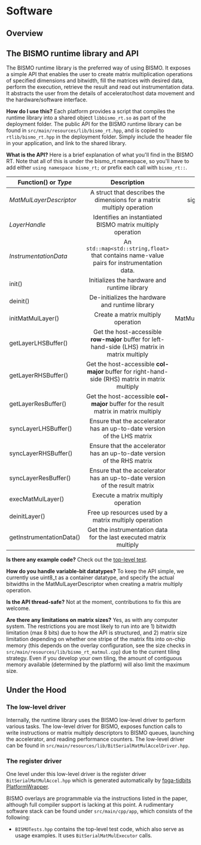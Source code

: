 # Software

## Overview

## The BISMO runtime library and API

The BISMO runtime library is the preferred way of using BISMO. It exposes a
simple API that enables the user to create matrix multiplication operations
of specified dimensions and bitwidth, fill the matrices with desired data,
perform the execution, retrieve the result and read out instrumentation data.
It abstracts the user from the details of accelerator/host data movement and
the hardware/software interface.

**How do I use this?**
Each platform provides a script that compiles the runtime library into a
shared object `libbismo_rt.so` as part of the deployment folder.
The public API for the BISMO runtime library can be found in
`src/main/resources/lib/bismo_rt.hpp`, and is copied to `rtlib/bismo_rt.hpp`
in the deployment folder. Simply include the header file in your application,
and link to the shared library.


**What is the API?** Here is a brief explanation of what you'll find in the
BISMO RT. Note that all of this is under the bismo_rt namespace, so you'll
have to add either `using namespace bismo_rt;` or prefix each call with
`bismo_rt::`.

| Function() or *Type*      | Description       | Parameters  | Returns |
| ------------- |:-------------:| -----:| -----:|
| *MatMulLayerDescriptor*      | A struct that describes the dimensions for a matrix multiply operation | number of bits, signedness, spatial matrix size | n/a |
| *LayerHandle*      | Identifies an instantiated BISMO matrix multiply operation | n/a | n/a |
| *InstrumentationData*      | An `std::map<std::string,float>` that contains name-value pairs for instrumentation data. | n/a | n/a |
| init()      | Initializes the hardware and runtime library | none | none |
| deinit()      | De-initializes the hardware and runtime library | none | none |
| initMatMulLayer()      | Create a matrix multiply operation | MatMulLayerDescriptor | LayerHandle |
| getLayerLHSBuffer()      | Get the host-accessible **row-major** buffer for left-hand-side (LHS) matrix in matrix multiply | LayerHandle | uint8_t * |
| getLayerRHSBuffer()      | Get the host-accessible **col-major** buffer for right-hand-side (RHS) matrix in matrix multiply | LayerHandle | uint8_t * |
| getLayerResBuffer()      | Get the host-accessible **col-major** buffer for the result matrix in matrix multiply | LayerHandle | int32_t * |
| syncLayerLHSBuffer()      | Ensure that the accelerator has an up-to-date version of the LHS matrix | LayerHandle | none |
| syncLayerRHSBuffer()      | Ensure that the accelerator has an up-to-date version of the RHS matrix | LayerHandle | none |
| syncLayerResBuffer()      | Ensure that the accelerator has an up-to-date version of the result matrix | LayerHandle | none |
| execMatMulLayer()      | Execute a matrix multiply operation | LayerHandle | none |
| deinitLayer()      | Free up resources used by a matrix multiply operation | LayerHandle | none |
| getInstrumentationData()      | Get the instrumentation data for the last executed matrix multiply | LayerHandle | InstrumentationData |

**Is there any example code?** Check out the [top-level test](testing.md).

**How do you handle variable-bit datatypes?** To keep the API simple, we
currently use uint8_t as a container datatype, and specify the actual bitwidths
in the MatMulLayerDescriptor when creating a matrix multiply operation.

**Is the API thread-safe?** Not at the moment, contributions to fix this are welcome.

**Are there any limitations on matrix sizes?** Yes, as with any computer system.
The restrictions you are most likely to run into are 1) bitwidth limitation (max 8 bits)
due to how the API is structured, and 2) matrix size limitation depending on
whether one stripe of the matrix fits into on-chip memory (this depends on the
overlay configuration, see the size checks in `src/main/resources/lib/bismo_rt_matmul.cpp`)
due to the current tiling strategy.
Even if you develop your own tiling, the amount of contiguous memory
available (determined by the platform) will also limit the maximum size.

## Under the Hood



### The low-level driver

Internally, the runtime library uses the BISMO low-level driver to perform
various tasks. The low-level driver for BISMO, exposes function calls to write
instructions or matrix multiply descriptors to BISMO queues, launching the accelerator,
and reading performance counters.
The low-level driver can be found in `src/main/resources/lib/BitSerialMatMulAccelDriver.hpp`.

### The register driver

One level under this low-level driver is the register driver
`BitSerialMatMulAccel.hpp` which is generated automatically by
[fpga-tidbits
PlatformWrapper](https://github.com/maltanar/fpga-tidbits/wiki/platformwrapper).



BISMO overlays are programmable via the instructions listed in the paper,
although full compiler support is lacking at this point.
A rudimentary software stack can be found under `src/main/cpp/app`, which
consists of the following:



* `BISMOTests.hpp` contains the top-level test code, which also serve as
usage examples. It uses `BitSerialMatMulExecutor` calls.
